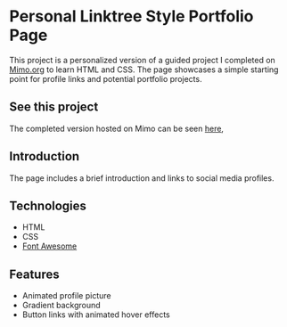 # Personal Linktree Style Portfolio Page

This project is a personalized version of a guided project I completed on [Mimo.org](https://mimo.org) to learn HTML and CSS.
The page showcases a simple starting point for profile links and potential portfolio projects.

## See this project
The completed version hosted on Mimo can be seen [here](https://xajajh.mimo.run/index.html),

## Introduction
The page includes a brief introduction and links to social media profiles.

## Technologies
- HTML
- CSS
- [Font Awesome](https://fontawesome.com)

## Features
- Animated profile picture
- Gradient background
- Button links with animated hover effects

